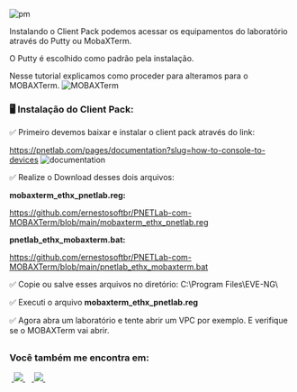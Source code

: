 ![pm](https://github.com/user-attachments/assets/98e35489-c29d-460e-bb74-16afe0e4b89d)

Instalando o Client Pack podemos acessar os equipamentos do laboratório através do Putty ou MobaXTerm. 

O Putty é escolhido como padrão pela instalação.

Nesse tutorial explicamos como proceder para alteramos para o MOBAXTerm.
![MOBAXTerm](https://github.com/user-attachments/assets/322df971-e40d-4e6f-97b0-ea3726da3e9a)


### 🖥️ Instalação do Client Pack:

✅ Primeiro devemos baixar e instalar o client pack através do link:

https://pnetlab.com/pages/documentation?slug=how-to-console-to-devices
![documentation](https://github.com/user-attachments/assets/cb16792e-a161-4359-b5ad-dd8dccbf2dca) 

✅ Realize o Download desses dois arquivos:

**mobaxterm_ethx_pnetlab.reg:**

https://github.com/ernestosoftbr/PNETLab-com-MOBAXTerm/blob/main/mobaxterm_ethx_pnetlab.reg

**pnetlab_ethx_mobaxterm.bat:**

https://github.com/ernestosoftbr/PNETLab-com-MOBAXTerm/blob/main/pnetlab_ethx_mobaxterm.bat

✅ Copie ou salve esses arquivos no diretório: 
C:\Program Files\EVE-NG\

✅ Executi o arquivo **mobaxterm_ethx_pnetlab.reg**

✅  Agora abra um laboratório e tente abrir um VPC por exemplo. E verifique se o MOBAXTerm vai abrir.

##

### Você também me encontra em:
&nbsp;<a href="https://www.linkedin.com/in/alexandre-ernesto-0478062a2/">
  <img src="https://img.shields.io/badge/linkedin-%230077B5.svg?style=for-the-badge&logo=linkedin&logoColor=white">
</a>&nbsp;
&nbsp;<a href="https://www.instagram.com/alexandreernesto.ti/">
  <img src="https://img.shields.io/badge/Instagram-%23E4405F.svg?style=for-the-badge&logo=Instagram&logoColor=white">
</a>&nbsp;
